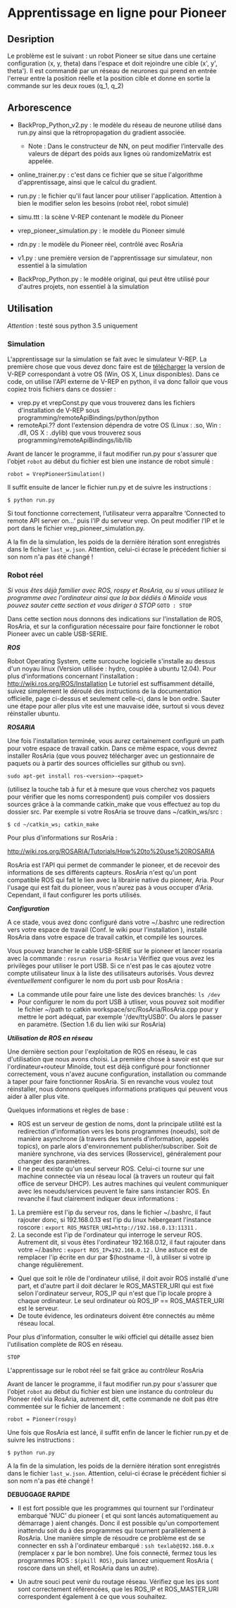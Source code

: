 # Apprentissage en ligne pour Pioneer
## Desription
Le problème est le suivant : un robot Pioneer se situe dans une certaine
configuration (x, y, theta) dans l'espace et doit rejoindre une cible
(x', y', theta').
Il est commandé par un réseau de neurones qui prend en entrée l'erreur entre
la position réelle et la position cible et donne en sortie la commande sur les
deux roues (q_1, q_2)

## Arborescence
* BackProp_Python_v2.py : le modèle du réseau de neurone utilisé dans
  run.py ainsi que la rétropropagation du gradient associée.
  * Note : Dans le constructeur de NN, on peut modifier l’intervalle des valeurs
  de départ des poids aux lignes où randomizeMatrix est appelée.

* online_trainer.py : c'est dans ce fichier que se situe l'algorithme
  d'apprentissage, ainsi que le calcul du gradient.
* run.py : le fichier qu'il faut lancer pour utiliser l'application. Attention
  à bien le modifier selon les besoins (robot réel, robot simulé)
* simu.ttt : la scène V-REP contenant le modèle du Pioneer
* vrep_pioneer_simulation.py : le modèle du Pioneer simulé
* rdn.py : le modèle du Pioneer réel, contrôlé avec RosAria
* v1.py : une première version de l'apprentissage sur simulateur, non essentiel
  à la simulation
* BackProp_Python.py : le modèle original, qui peut être utilisé pour
  d'autres projets, non essentiel à la simulation

## Utilisation
*Attention* : testé sous python 3.5 uniquement
### Simulation
L'apprentissage sur la simulation se fait avec le simulateur V-REP. La première
chose que vous devez donc faire est de [télécharger](http://www.coppeliarobotics.com/downloads.html)
la version de V-REP correspondant à votre OS (Win, OS X, Linux disponibles).
Dans ce code, on utilise l'API externe de V-REP en python, il va donc falloir
que vous copiez trois fichiers dans ce dossier :
* vrep.py et vrepConst.py que vous trouverez dans les fichiers d'installation
de V-REP sous programming/remoteApiBindings/python/python
* remoteApi.?? dont l'extension dépendra de votre OS (Linux : .so, Win : .dll,
  OS X : .dylib)
que vous trouverez sous programming/remoteApiBindings/lib/lib

Avant de lancer le programme, il faut modifier run.py pour s'assurer que
l'objet `robot` au début du fichier est bien une instance de robot simulé :
```
robot = VrepPioneerSimulation()
```
Il suffit ensuite de lancer le fichier run.py et de suivre les instructions :  
```
$ python run.py
```
Si tout fonctionne correctement, l’utilisateur verra apparaître ‘Connected to
remote API server on…’ puis l’IP du serveur vrep. On peut modifier l’IP et le
port dans le fichier vrep_pioneer_simulation.py.

A la fin de la simulation, les poids de la dernière itération sont enregistrés
dans le fichier `last_w.json`. Attention, celui-ci écrase le précédent fichier
si son nom n'a pas été changé !

### Robot réel
*Si vous êtes déjà familier avec ROS, rospy et RosAria, ou si vous utilisez le programme avec l'ordinateur ainsi que la box dédiés à Minoïde vous pouvez sauter cette section et vous diriger à STOP* `GOTO : STOP`

Dans cette section nous donnons des indications sur l'installation de ROS, RosAria, et sur la configuration nécessaire pour faire fonctionner le robot Pioneer avec un cable USB-SERIE.

___ROS___

Robot Operating System, cette surcouche logicielle s'installe au dessus d'un noyau linux (Version utilisée : hydro, couplée à ubuntu 12.04).
Pour plus d'informations concernant l'installation :
http://wiki.ros.org/ROS/Installation
Le tutoriel est suffisamment détaillé, suivez simplement le déroulé des instructions de la documentation officielle, page ci-dessus et seulement celle-ci, dans le bon ordre. Sauter une étape pour aller plus vite est une mauvaise idée, surtout si vous devez réinstaller ubuntu.

___ROSARIA___

Une fois l'installation terminée, vous aurez certainement configuré un path pour votre espace de travail catkin.
Dans ce même espace, vous devrez installer RosAria (que vous pouvez télécharger avec un gestionnaire de paquets ou à partir des sources officielles sur github ou svn).

```sudo apt-get install ros-<version>-<paquet> ```

(utilisez la touche tab à fur et à mesure que vous cherchez vos paquets pour vérifier que les noms correspondent)
puis compiler vos dossiers sources grâce à la commande catkin_make que vous effectuez au top du dossier src. Par exemple si votre RosAria se trouve dans ~/catkin_ws/src :

```$ cd ~/catkin_ws; catkin_make```

Pour plus d'informations sur RosAria :

http://wiki.ros.org/ROSARIA/Tutorials/How%20to%20use%20ROSARIA

RosAria est l'API qui permet de commander le pioneer, et de recevoir des informations de ses différents capteurs. RosAria n'est qu'un pont compatible ROS qui fait le lien avec la librairie native du pioneer, Aria. Pour l'usage qui est fait du pioneer, vous n'aurez pas à vous occuper d'Aria. Cependant, il faut configurer les ports utilisés.

___Configuration___

A ce stade, vous avez donc configuré dans votre ~/.bashrc une redirection vers votre espace de travail (Conf. le wiki pour l'installation ), installé RosAria dans votre espace de travail catkin, et compilé les sources.


Vous pouvez brancher le cable USB-SERIE sur le pioneer et lancer rosaria avec la commande :
```rosrun rosaria RosAria```
Vérifiez que vous avez les privilèges pour utiliser le port USB. Si ce n'est pas le cas ajoutez votre compte utilisateur linux à la liste des utilisateurs autorisés.
Vous devrez _éventuellement_ configurer le nom du port usb pour RosAria :
- La commande utile pour faire une liste des devices branchés: `ls /dev`
- Pour configurer le nom du port USB à utliser, vous pouvez soit modifier le fichier ~/path to catkin workspace/src/RosAria/RosAria.cpp pour y mettre le port adéquat, par exemple '/dev/ttyUSB0'. Ou alors le passer en paramètre. (Section 1.6 du lien wiki sur RosAria)

___Utilisation de ROS en réseau___

Une dernière section pour l'exploitation de ROS en réseau, le cas d'utilisation que nous avons choisi.
La première chose à savoir est que sur l'ordinateur+routeur Minoïde, tout est déjà configuré pour fonctionner correctement, vous n'avez aucune configuration, installation ou commande à taper pour faire fonctionner RosAria.
Si en revanche vous voulez tout réinstaller, nous donnons quelques informations pratiques qui peuvent vous aider à aller plus vite.

Quelques informations et règles de base :
- ROS est un serveur de gestion de noms, dont la principale utilité est la redirection d'information vers les bons programmes (noeuds), soit de manière asynchrone (à travers des tunnels d'information, appelés topics), on parle alors d'environnement publisher/subscriber. Soit de manière synchrone, via des services (Rosservice), généralement pour changer des paramètres.
-   Il ne peut existe qu'un seul serveur ROS. Celui-ci tourne sur une machine connectée via un réseau local (à travers un routeur qui fait office de serveur DHCP). Les autres machines qui veulent communiquer avec les noeuds/services peuvent le faire sans instancier ROS. En revanche il faut clairement indiquer deux informations :
  1. La première est l'ip du serveur ros, dans le fichier ~/.bashrc, il faut rajouter donc, si 192.168.0.13 est l'ip du linux hébergeant l'instance roscore : ```export ROS_MASTER_URI=http://192.168.0.13:11311``` .
  2. La seconde est l'ip de l'ordinateur qui interroge le serveur ROS. Autrement dit, si vous êtes l'ordinateur 192.168.0.12, il faut rajouter dans votre ~/.bashrc :
  ```export ROS_IP=192.168.0.12``` . Une astuce est de remplacer l'ip écrite en dur par $(hostname -I), à utiliser si votre ip change régulièrement.
- Quel que soit le rôle de l'ordinateur utilisé, il doit avoir ROS installé d'une part, et d'autre part il doit déclarer le ROS_MASTER_URI qui est fixé selon l'ordinateur serveur, ROS_IP qui n'est que l'ip locale propre à chaque ordinateur. Le seul ordinateur où ROS_IP == ROS_MASTER_URI est le serveur.
- De toute évidence, les ordinateurs doivent être connectés au même réseau local.

Pour plus d'information, consulter le wiki officiel qui détaille assez bien l'utilisation complète de ROS en réseau.

`STOP`

L'apprentissage sur le robot réel se fait grâce au contrôleur RosAria

Avant de lancer le programme, il faut modifier run.py pour s'assurer que
l'objet `robot` au début du fichier est bien une instance du controleur du
Pioneer réel via RosAria, autrement dit, cette commande ne doit pas être commentée sur le fichier de lancement :
```
robot = Pioneer(rospy)
```
Une fois que RosAria est lancé, il suffit enfin de lancer le fichier run.py et de suivre les instructions :  
```
$ python run.py
```
A la fin de la simulation, les poids de la dernière itération sont enregistrés
dans le fichier `last_w.json`. Attention, celui-ci écrase le précédent fichier
si son nom n'a pas été changé !

__DEBUGGAGE RAPIDE__

- Il est fort possible que les programmes qui tournent sur l'ordinateur embarqué 'NUC' du pioneer ( et qui sont lancés automatiquement au démarrage ) aient changés. Donc il est possible qu'un comportement inattendu soit du à des programmes qui tournent parallèlement à RosAria.
Une manière simple de résoudre ce problème est de se connecter en ssh à l'ordinateur embarqué :
``` ssh texlab@192.168.0.x ``` (remplacer x par le bon nombre).
Une fois connecté, fermez tous les programmes ROS : ```$(pkill ROS)```, puis lancez uniquement RosAria ( roscore dans un shell, et RosAria dans un autre).

- Un autre souci peut venir du routage réseau. Vérifiez que les ips sont sont correctement référencées, que les ROS_IP et ROS_MASTER_URI correspondent également à ce que vous souhaitez.
